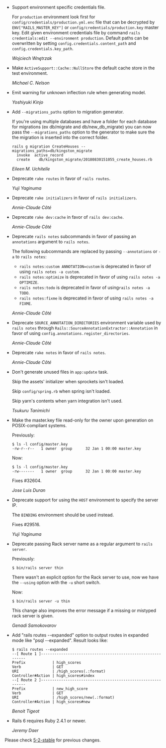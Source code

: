 *   Support environment specific credentials file.

    For `production` environment look first for `config/credentials/production.yml.enc` file that can be decrypted by
    `ENV["RAILS_MASTER_KEY"]` or `config/credentials/production.key` master key.
    Edit given environment credentials file by command `rails credentials:edit --environment production`.
    Default paths can be overwritten by setting `config.credentials.content_path` and `config.credentials.key_path`.

    *Wojciech Wnętrzak*

*   Make `ActiveSupport::Cache::NullStore` the default cache store in the test environment.

    *Michael C. Nelson*

*   Emit warning for unknown inflection rule when generating model.

    *Yoshiyuki Kinjo*

*   Add `--migrations_paths` option to migration generator.

    If you're using multiple databases and have a folder for each database
    for migrations (ex db/migrate and db/new_db_migrate) you can now pass the
    `--migrations_paths` option to the generator to make sure the the migration
    is inserted into the correct folder.

    ```
    rails g migration CreateHouses --migrations_paths=db/kingston_migrate
      invoke  active_record
      create    db/kingston_migrate/20180830151055_create_houses.rb
    ```

    *Eileen M. Uchitelle*

*   Deprecate `rake routes` in favor of `rails routes`.

    *Yuji Yaginuma*

*   Deprecate `rake initializers` in favor of `rails initializers`.

    *Annie-Claude Côté*

*   Deprecate `rake dev:cache` in favor of `rails dev:cache`.

    *Annie-Claude Côté*

*   Deprecate `rails notes` subcommands in favor of passing an `annotations` argument to `rails notes`.

    The following subcommands are replaced by passing `--annotations` or `-a` to `rails notes`:
    - `rails notes:custom ANNOTATION=custom` is deprecated in favor of using `rails notes -a custom`.
    - `rails notes:optimize` is deprecated in favor of using `rails notes -a OPTIMIZE`.
    - `rails notes:todo` is deprecated in favor of  using`rails notes -a TODO`.
    - `rails notes:fixme` is deprecated in favor of using `rails notes -a FIXME`.

    *Annie-Claude Côté*

*   Deprecate `SOURCE_ANNOTATION_DIRECTORIES` environment variable used by `rails notes`
    through `Rails::SourceAnnotationExtractor::Annotation` in favor of using `config.annotations.register_directories`.

    *Annie-Claude Côté*

*   Deprecate `rake notes` in favor of `rails notes`.

    *Annie-Claude Côté*

*   Don't generate unused files in `app:update` task.

    Skip the assets' initializer when sprockets isn't loaded.

    Skip `config/spring.rb` when spring isn't loaded.

    Skip yarn's contents when yarn integration isn't used.

    *Tsukuru Tanimichi*

*   Make the master.key file read-only for the owner upon generation on
    POSIX-compliant systems.

    Previously:

        $ ls -l config/master.key
        -rw-r--r--   1 owner  group      32 Jan 1 00:00 master.key

    Now:

        $ ls -l config/master.key
        -rw-------   1 owner  group      32 Jan 1 00:00 master.key

    Fixes #32604.

    *Jose Luis Duran*

*   Deprecate support for using the `HOST` environment to specify the server IP.

    The `BINDING` environment should be used instead.

    Fixes #29516.

    *Yuji Yaginuma*

*   Deprecate passing Rack server name as a regular argument to `rails server`.

    Previously:

        $ bin/rails server thin

    There wasn't an explicit option for the Rack server to use, now we have the
    `--using` option with the `-u` short switch.

    Now:

        $ bin/rails server -u thin

    This change also improves the error message if a missing or mistyped rack
    server is given.

    *Genadi Samokovarov*

*   Add "rails routes --expanded" option to output routes in expanded mode like
    "psql --expanded". Result looks like:

    ```
    $ rails routes --expanded
    --[ Route 1 ]------------------------------------------------------------
    Prefix            | high_scores
    Verb              | GET
    URI               | /high_scores(.:format)
    Controller#Action | high_scores#index
    --[ Route 2 ]------------------------------------------------------------
    Prefix            | new_high_score
    Verb              | GET
    URI               | /high_scores/new(.:format)
    Controller#Action | high_scores#new
    ```

    *Benoit Tigeot*

*   Rails 6 requires Ruby 2.4.1 or newer.

    *Jeremy Daer*


Please check [5-2-stable](https://github.com/rails/rails/blob/5-2-stable/railties/CHANGELOG.md) for previous changes.
